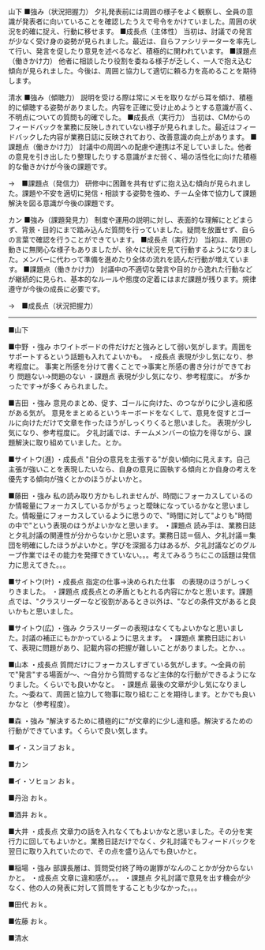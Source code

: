 山下
■強み（状況把握力）
夕礼発表前には周囲の様子をよく観察し、全員の意識が発表者に向いていることを確認したうえで号令をかけていました。周囲の状況を的確に捉え、行動に移せます。
■成長点（主体性）
当初は、討議での発言が少なく受け身の姿勢が見られました。最近は、自らファシリテーターを率先して行い、発言を促したり意見を述べるなど、積極的に関われています。
■課題点（働きかけ力）
他者に相談したり役割を委ねる様子が乏しく、一人で抱え込む傾向が見られました。今後は、周囲と協力して適切に頼る力を高めることを期待します。



清水
■強み（傾聴力）
説明を受ける際は常にメモを取りながら耳を傾け、積極的に傾聴する姿勢がありました。内容を正確に受け止めようとする意識が高く、不明点についての質問も的確でした。
■成長点（実行力）
当初は、CMからのフィードバックを業務に反映しきれていない様子が見られました。最近はフィードバックした内容が業務日誌に反映されており、改善意識の向上があります。
■課題点（働きかけ力）
討議中の周囲への配慮や連携は不足していました。他者の意見を引き出したり整理したりする意識がまだ弱く、場の活性化に向けた積極的な働きかけが今後の課題です。

→　■課題点（発信力）
研修中に困難を共有せずに抱え込む傾向が見られました。課題や不安を適切に発信・相談する姿勢を強め、チーム全体で協力して課題解決を図る意識が今後の課題です。


カン
■強み（課題発見力）
制度や運用の説明に対し、表面的な理解にとどまらず、背景・目的にまで踏み込んだ質問を行っていました。疑問を放置せず、自らの言葉で確認を行うことができています。
■成長点（実行力）
当初は、周囲の動きに無関心な様子もありましたが、徐々に状況を見て行動するようになりました。メンバーに代わって準備を進めたり全体の流れを読んだ行動が増えています。
■課題点（働きかけ力）
討議中の不適切な発言や目的から逸れた行動などが継続的に見られ、基本的なルールや態度の定着にはまだ課題が残ります。規律遵守が今後の成長に必要です。

→　■成長点（状況把握力）

------------------------------------------------------------------------------------------------------------------------------------------------------------------------------------------------------------
■山下

■中野
・強み
ホワイトボードの件だけだと強みとして弱い気がします。周囲をサポートするという話題も入れてよいかも。
・成長点
表現が少し気になり、参考程度に。
事実と所感を分けて書くことで→事実と所感の書き分けができており
問題ない→問題のない
・課題点
表現が少し気になり、参考程度に。
が多かったです→が多くみられました。

■吉田
・強み
意見のまとめ、促す、ゴールに向けた、のつながりに少し違和感がある気が。
意見をまとめるというキーボードをなくして、意見を促すとゴールに向けただけで文章を作ったほうがしっくりくると思いました。
表現が少し気になり、参考程度に。
夕礼討議では、チームメンバーの協力を得ながら、課題解決に取り組めていました。とか。

■サイトウ(進)
・成長点
"自分の意見を主張する"が良い傾向に見えます。自己主張が強いことを表現したいなら、自身の意見に固執する傾向とか自身の考えを優先する傾向が強くとかのほうがよいかと。

■藤田
・強み
私の読み取り方かもしれませんが、時間にフォーカスしているのか情報量にフォーカスしているかがちょっと曖昧になっているかなと思いました。情報量にフォーカスしているように思うので、"時間に対して"よりも"時間の中で"という表現のほうがよいかなと思います。
・課題点
読み手は、業務日誌と夕礼討議の関連性が分からないかと思います。業務日誌＝個人、夕礼討議＝集団を明確にしたほうがよいかと。学びを深掘る力はあるが、夕礼討議などのグループ作業ではその能力を発揮できていない。。。考えてみるうちにこの話題は発信力に思えてきた。。。

■サイトウ(叶)
・成長点
指定の仕事→決められた仕事　の表現のほうがしっくりきました。
・課題点
成長点との矛盾ともとれる内容にかなと思います。課題点では、"クラスリーダーなど役割があるとき以外は、"などの条件文があると良いかもと思いました。

■サイトウ(広)
・強み
クラスリーダーの表現はなくてもよいかなと思いました。討議の補正にもかかっているように思えます。
・課題点
業務日誌において、表現に問題があり、記載内容の把握が難しいことがありました。とか、、。

■山本
・成長点
質問だけにフォーカスしすぎている気がします。～全員の前で"発言"する場面が～、～自分から質問するなど主体的な行動ができるようになりました。くらいでも良いかなと。
・課題点
最後の文章が少し気になりました。～委ねて、周囲と協力して物事に取り組むことを期待します。とかでも良いかなと（参考程度）。

■森
・強み
"解決するために積極的に"が文章的に少し違和感。解決するための行動ができています。くらいで良い気します。

■イ・スンヨプ
おｋ。

■カン

■イ・ソヒョン
おｋ。

■丹治
おｋ。

■酒井
おｋ。

■大井
・成長点
文章力の話を入れなくてもよいかなと思いました。その分を実行力に回してもよいかと。業務日誌だけでなく、夕礼討議でもフィードバックを翌日に取り入れていたので、その点を盛り込んでも良いかと。

■稲場
・強み
部課長層は、質問受付終了時の謝罪がなんのことかが分からないかと。
・成長点
文章に違和感が。。。
・課題点
夕礼討議で意見を出す機会が少なく、他の人の発表に対して質問をすることも少なかった。。。

■田代
おｋ。

■佐藤
おｋ。

■清水
